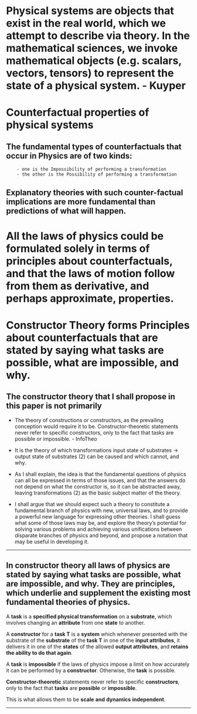 # Physical systems are objects that exist in the real world, which we attempt to describe via theory. In the mathematical sciences, we invoke mathematical objects (e.g. scalars, vectors, tensors) to represent the state of a physical system. - Kuyper

# Counterfactual properties of physical systems
  ## The fundamental types of counterfactuals that occur in Physics are of two kinds:
        - one is the Impossibility of performing a transformation
        - the other is the Possibility of performing a transformation
## Explanatory theories with such counter-factual implications are more fundamental than predictions of what will happen.

#  All the laws of physics could be formulated solely in terms of principles about counterfactuals, and that the laws of motion follow from them as derivative, and perhaps approximate, properties.

# Constructor Theory forms Principles about counterfactuals that are stated by saying what tasks are possible, what are impossible, and why.

## The constructor theory that I shall propose in this paper is not primarily

  - The theory of constructions or constructors, as the prevailing conception would
    require it to be. 
    Constructor-theoretic statements never refer to specific
    constructors, only to the fact that tasks are possible or impossible. - InfoTheo


  - It is the theory of which transformations
    input state of substrates → output state of substrates (2)
    can be caused and which cannot, and why. 

  - As I shall explain, the idea is that the
    fundamental questions of physics can all be expressed in terms of those issues, and
    that the answers do not depend on what the constructor is, so it can be abstracted
    away, leaving transformations (2) as the basic subject matter of the theory.

  - I shall argue that we should expect such a theory to constitute a fundamental branch of
    physics with new, universal laws, and to provide a powerful new language for
    expressing other theories. I shall guess what some of those laws may be, and explore
    the theory’s potential for solving various problems and achieving various
    unifications between disparate branches of physics and beyond, and propose a
    notation that may be useful in developing it.
---
## In constructor theory all laws of physics are stated by saying what tasks are possible, what are impossible, and why. They are principles, which underlie and supplement the existing most fundamental theories of physics.

A **task** is a
**specified physical transformation** on a **substrate**,
which involves changing an **attribute** from one **state** to another.

A **constructor** for a **task T**
is a **system** which whenever presented 
with the substrate of the **substrate** of the **task T**
in one of the **input attributes**,
it delivers it in one of the **states** 
of the allowed **output attributes**,
and **retains the ability to do that again**.

A **task**
is **impossible**
if the laws of physics impose a limit on how accurately 
it can be performed by a **constructor**.
Otherwise,
  the **task** is possible.

**Constructor-theoretic** statements
never refer to specific **constructors**,
only to the fact that 
**tasks** are **possible** or **impossible**.

This is what allows them to be **scale** **and** **dynamics** **independent**.

---
